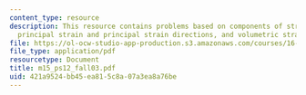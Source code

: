 ```yaml
---
content_type: resource
description: This resource contains problems based on components of strain tensor,
  principal strain and principal strain directions, and volumetric strain.
file: https://ol-ocw-studio-app-production.s3.amazonaws.com/courses/16-01-unified-engineering-i-ii-iii-iv-fall-2005-spring-2006/421a9524bb45ea815c8a07a3ea8a76be_m15_ps12_fall03.pdf
file_type: application/pdf
resourcetype: Document
title: m15_ps12_fall03.pdf
uid: 421a9524-bb45-ea81-5c8a-07a3ea8a76be
---
```

